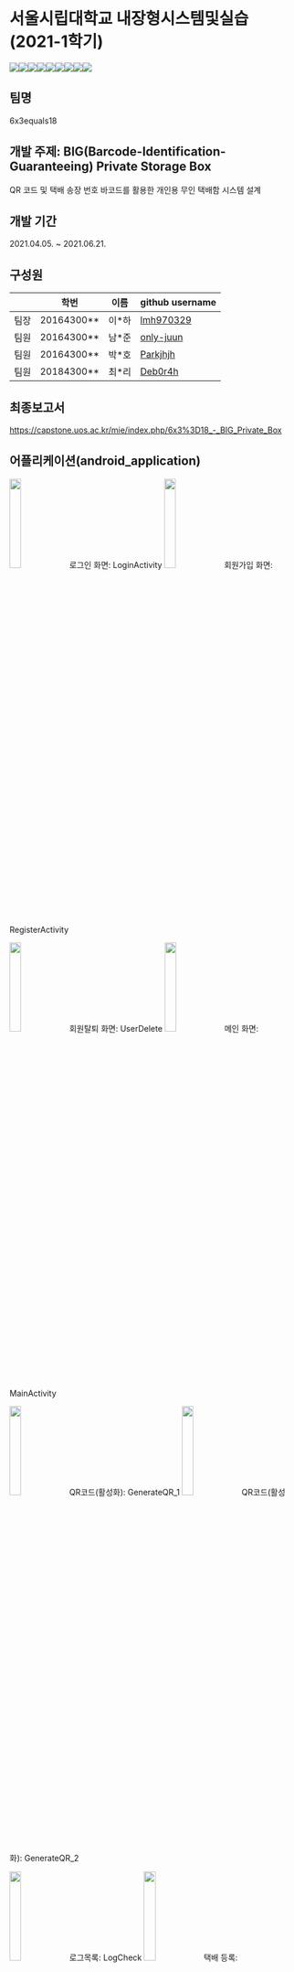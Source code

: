 # 서울시립대학교 내장형시스템및실습(2021-1학기)
<div class = "shields" style = "display: flex; "> 
    <img src = "https://img.shields.io/github/issues/only-juun/6x3equals18">
    <img src = "https://img.shields.io/github/forks/only-juun/6x3equals18">
    <img src = "https://img.shields.io/github/stars/only-juun/6x3equals18">
    <img src="https://img.shields.io/static/v1?label=ESE&message=BIG-BOX" />
    <img src="https://img.shields.io/github/languages/top/only-juun/6x3equals18" />
    <img src="https://img.shields.io/github/languages/count/only-juun/6x3equals18" />
    <img src="https://img.shields.io/github/last-commit/only-juun/6x3equals18"/>
    <img src="https://img.shields.io/github/license/only-juun/6x3equals18" />
    <img src="https://hits.seeyoufarm.com/api/count/incr/badge.svg?url=https%3A%2F%2Fgithub.com%2Fonly-juun%2F6x3equals18&count_bg=%2379C83D&title_bg=%23555555&icon=&icon_color=%23E7E7E7&title=hits&edge_flat=false"/>
</div>

## 팀명
6x3equals18

## 개발 주제: BIG(Barcode-Identification-Guaranteeing) Private Storage Box
QR 코드 및 택배 송장 번호 바코드를 활용한 개인용 무인 택배함 시스템 설계

## 개발 기간
2021.04.05. ~ 2021.06.21.

## 구성원
||학번 |이름|github username|
|--|--|--|--|
|팀장|20164300**|이*하|<a href = "https://github.com/lmh970329">lmh970329</a>|
|팀원|20164300**|남*준|<a href = "https://github.com/only-juun">only-juun</a>|
|팀원|20164300**|박*호|<a href = "https://github.com/Parkjhjh">Parkjhjh</a>|
|팀원|20184300**|최*리|<a href = "https://github.com/Deb0r4h">Deb0r4h</a>|

## 최종보고서
https://capstone.uos.ac.kr/mie/index.php/6x3%3D18_-_BIG_Private_Box

## 어플리케이션(android_application)
<img src = "https://user-images.githubusercontent.com/79013722/122664590-550fab80-d1dd-11eb-93b9-8caeae00fe37.jpg" width="20%" height="20%"> 로그인 화면: LoginActivity <img src = "https://user-images.githubusercontent.com/79013722/122664603-66f14e80-d1dd-11eb-8033-7aa04f70d1bb.jpg" width="20%" height="20%"> 회원가입 화면: RegisterActivity 

<img src = "https://user-images.githubusercontent.com/79013722/122664609-6ce72f80-d1dd-11eb-8d6b-eeeb8996642f.jpg" width="20%" height="20%"> 회원탈퇴 화면: UserDelete <img src = "https://user-images.githubusercontent.com/79013722/122664640-8daf8500-d1dd-11eb-9c50-a7f934ef294d.jpg" width="20%" height="20%"> 메인 화면: MainActivity 

<img src = "https://user-images.githubusercontent.com/79013722/122664612-72447a00-d1dd-11eb-9c06-59a966913c58.jpg" width="20%" height="20%"> QR코드(활성화): GenerateQR_1 <img src = "https://user-images.githubusercontent.com/79013722/122664616-74a6d400-d1dd-11eb-8819-200238fb7864.jpg" width="20%" height="20%"> QR코드(활성화): GenerateQR_2

<img src = "https://user-images.githubusercontent.com/79013722/122664630-82f4f000-d1dd-11eb-8477-f068a39748de.jpg" width="20%" height="20%"> 로그목록: LogCheck <img src = "https://user-images.githubusercontent.com/79013722/122664618-783a5b00-d1dd-11eb-84fc-348474479a3e.jpg" width="20%" height="20%"> 택배 등록: Deliveryregister 

<img src = "https://user-images.githubusercontent.com/79013722/122664621-7a9cb500-d1dd-11eb-8dac-149f575f5089.jpg" width="20%" height="20%"> 택배 목록(메뉴): DeliveryMenu <img src = "https://user-images.githubusercontent.com/79013722/122664627-7e303c00-d1dd-11eb-992f-b4f0b7df4bbd.jpg" width="20%" height="20%"> 택배목록(배송전): Deliveries <img src = "https://user-images.githubusercontent.com/79013722/122664629-7f616900-d1dd-11eb-83b9-bdc9192851fa.jpg" width="20%" height="20%"> 택배목록(배송완료): Complete 

## 도난(진동)감지 모듈(hardware/sensor_module)
<img src = "https://user-images.githubusercontent.com/79013722/122668328-6fa04f80-d1f2-11eb-8854-0a1cba691f62.png">
<img src = "https://user-images.githubusercontent.com/79013722/122668339-762ec700-d1f2-11eb-8a32-56d3896ba417.png">

## 바코드 스캔 모듈(db_pi)
<img src = "https://user-images.githubusercontent.com/79013722/122668277-3831a300-d1f2-11eb-8706-e674b262155c.png"> 바코드 스캔 모듈 시나리오

## 잠금장치 모듈(hardware/locking_module)

                                                                                                              
